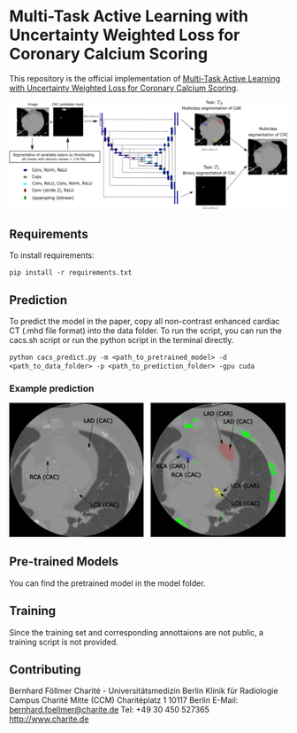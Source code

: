 # Multi-Task Active Learning with Uncertainty Weighted Loss for Coronary Calcium Scoring

This repository is the official implementation of [Multi-Task Active Learning with Uncertainty Weighted Loss for Coronary Calcium Scoring](https://arxiv.org/abs/2030.12345). 



![Multi-task Network structure](images/multi_task_network.png)

## Requirements

To install requirements:

```setup
pip install -r requirements.txt
```

## Prediction

To predict the model in the paper, copy  all non-contrast enhanced cardiac CT (.mhd file format) into the data folder. To run the script, you can run the cacs.sh script or run the python script in the terminal directly.

```
python cacs_predict.py -m <path_to_pretrained_model> -d <path_to_data_folder> -p <path_to_prediction_folder> -gpu cuda
```
### Example prediction
<img src="images/prediction_github.png" alt="drawing" width="500"/>

## Pre-trained Models

You can find the pretrained model in the model folder.

## Training

Since the training set and corresponding annottaions are not public, a training script is not provided. 

## Contributing

Bernhard Föllmer
Charité - Universitätsmedizin Berlin
Klinik für Radiologie
Campus Charité Mitte (CCM)
Charitéplatz 1
10117 Berlin
E-Mail: bernhard.foellmer@charite.de
Tel: +49 30 450 527365
http://www.charite.de

